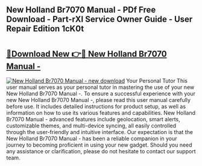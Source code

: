 ## New Holland Br7070 Manual - PDf Free Download - Part-rXI Service Owner Guide - User Repair Edition 1cK0t

# <h2><a href="http://bc93271.oget.top/?id=New+Holland+Br7070+Manual+-">🔗Download New 👉🔴 New Holland Br7070 Manual -</a></h2>

[![New Holland Br7070 Manual - new download](https://i.imgur.com/5g1atiW.png)](http://bc93271.oget.top/?id=New+Holland+Br7070+Manual+-)
Your Personal Tutor This user manual serves as your personal tutor in mastering the use of your new New Holland Br7070 Manual -. To ensure a successful experience with your new New Holland Br7070 Manual -, please read this user manual carefully before use. It includes detailed instructions for product setup, as well as information on how to use its various features and capabilities. New Holland Br7070 Manual - advanced features include geolocation, smart alerts, customizable themes, and multi-device syncing, all easily controlled through the user-friendly and intuitive interface. Our expectation is that the New Holland Br7070 Manual - has been a reliable companion in your journey to becoming proficient in using your new gadget. Should you need any assistance or clarification, please do not hesitate to contact our support team.
